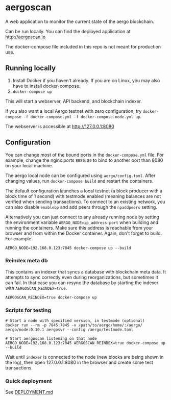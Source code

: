 # aergoscan

A web application to monitor the current state of the aergo blockchain.

Can be run locally. You can find the deployed application at http://aergoscan.io

The docker-compose file included in this repo is not meant for production use.

## Running locally

1. Install Docker if you haven't already. If you are on Linux, you may also have to install docker-compose.
2. `docker-compose up`

This will start a webserver, API backend, and blockchain indexer.

If you also want a local Aergo testnet with zero configuration, try `docker-compose -f docker-compose.yml -f docker-compose.node.yml up`.

The webserver is accessible at http://127.0.0.1:8080

## Configuration

You can change most of the bound ports in the `docker-compose.yml` file. For example, change the nginx.ports `8080:80` to bind to another port than 8080 on your local machine.

The aergo local node can be configured using `aergo/config.toml`. After changing values, run `docker-compose build` and restart the containers.

The default configuration launches a local testnet (a block producer with a block time of 1 second) with testmode enabled (meaning balances are not verified when sending transactions). To connect to an existing network, you can also disable `enablebp` and add peers through the `npaddpeers` setting.

Alternatively you can just connect to any already running node by setting the environment variable `AERGO_NODE=ip_address:port` when building and running the containers. Make sure this address is reachable from your browser and from within the Docker container. Again, don't forget to build. For example

    AERGO_NODE=192.168.0.123:7845 docker-compose up --build

### Reindex meta db

This contains an indexer that syncs a database with blockchain meta data. It attempts to sync correctly even during reorganizations,
but sometimes it can fail. In that case you can resync the database by starting the indexer with `AERGOSCAN_REINDEX=true`.

    AERGOSCAN_REINDEX=true docker-compose up

### Scripts for testing

```console
# Start a node with specified version, in testmode (optional)
docker run --rm -p 7845:7845 -v /path/to/aergo/home/:/aergo/ aergo/node:0.10.1 aergosvr --config /aergo/testmode.toml

# Start aergoscan listening on that node
AERGO_NODE=192.168.0.123:7845 AERGOSCAN_REINDEX=true docker-compose up --build
```

Wait until `indexer` is connected to the node (new blocks are being shown in the log), then open 127.0.0.1:8080 in the browser and create some test transactions.

### Quick deployment

See [DEPLOYMENT.md](./DEPLOYMENT.md)